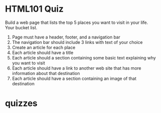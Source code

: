 # HTML101 Quiz

Build a web page that lists the top 5 places you want to visit in your life. Your bucket list.

1. Page must have a header, footer, and a navigation bar
1. The navigation bar should include 3 links with text of your choice
1. Create an article for each place
1. Each article should have a title
1. Each article should a section containing some basic text explaining why you want to visit
1. Each article should have a link to another web site that has more information about that destination
1. Each article should have a section containing an image of that destination
# quizzes
